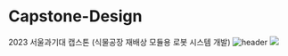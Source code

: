 # Capstone-Design
2023 서울과기대 캡스톤 (식물공장 재배상 모듈용 로봇 시스템 개발)
![header](https://capsule-render.vercel.app/api?type=soft,color=#EEFF00)
<img src="https://img.shields.io/badge/python-blue?style=flat&logo=python&logoColor=white"/>
